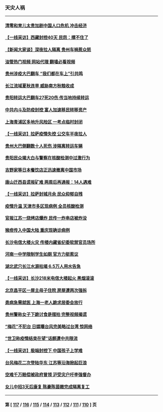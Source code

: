### 天灾人祸
---
#### [清零和育儿太贵加剧中国人口危机 冲击经济](../../pages/ncid280/n13828621.md?09201245) 
#### [【一线采访】西藏封控40天 民怨：撑不住了](../../pages/ncid280/n13828223.md?09201245) 
#### [【新闻大家谈】深夜拉人隔离 贵州车祸惹众怒](../../pages/ncid280/n13828312.md?09201245) 
#### [油管热门视频 网站代理 翻墙必看视频](http://209.222.30.114:81/youtube.html?09201245)
#### [贵州涉疫大巴翻车 “我们都在车上”引共鸣](../../pages/ncid280/n13828262.md?09201245) 
#### [长江流域夏秋连旱 威胁南方秋粮收成](../../pages/ncid280/n13828019.md?09201245) 
#### [贵阳转运大巴翻车27死20伤 传当地持续转运](../../pages/ncid280/n13827995.md?09201245) 
#### [中共内斗及防疫封控 富人加速移民转移资产](../../pages/ncid280/n13828035.md?09201245) 
#### [上海青浦区多地升风险区 一考点临时封闭](../../pages/ncid280/n13827971.md?09201245) 
#### [【一线采访】拉萨疫情失控 公交车半夜拉人](../../pages/ncid280/n13827559.md?09201245) 
#### [贵州大巴侧翻数十人死伤 涉隔离转运车辆](../../pages/ncid280/n13827493.md?09201245) 
#### [贵阳民众揭大白与警察在核酸检测中过激行为](../../pages/ncid280/n13827440.md?09201245) 
#### [吉野家等日本餐饮店正迅速撤离中国市场](../../pages/ncid280/n13827459.md?09201245) 
#### [唐山迁西县谎报矿难 两周后再通报：14人遇难](../../pages/ncid280/n13827344.md?09201245) 
#### [【一线采访】拉萨封城月余 民众抑郁自残](../../pages/ncid280/n13827096.md?09201245) 
#### [疫情升温 天津市多区现病例 全员核酸检测](../../pages/ncid280/n13827063.md?09201245) 
#### [官报江苏一烧烤店爆炸 民传一炸串店被炸没](../../pages/ncid280/n13827054.md?09201245) 
#### [猴痘传入中国大陆 重庆现确诊病例](../../pages/ncid280/n13826964.md?09201245) 
#### [长沙电信大楼火灾 传楼内藏省纪委软禁官员场所](../../pages/ncid280/n13826830.md?09201245) 
#### [河南一中学限制学生如厕 官方力挺惹议](../../pages/ncid280/n13826501.md?09201245) 
#### [湖北武穴长江水源枯竭 6.5万人用水告急](../../pages/ncid280/n13826446.md?09201245) 
#### [【一线采访】长沙218米电信大楼起火 黑烟滚滚](../../pages/ncid280/n13826437.md?09201245) 
#### [北京昌平区一屋主母子住院 房屋遭两次强拆](../../pages/ncid280/n13826388.md?09201245) 
#### [患病急需就医 上海一老人跪求居委会放行](../../pages/ncid280/n13826296.md?09201245) 
#### [贵州警称女子下跪讨食是摆拍 完整视频揭谎](../../pages/ncid280/n13826144.md?09201245) 
#### [“梅花”不犯台 日媒曝台风完美略过台湾 惊网络](../../pages/ncid280/n13825685.md?09201245) 
#### [“世卫称疫情结束在望”话题遭中共限流](../../pages/ncid280/n13825789.md?09201245) 
#### [【一线采访】极端封控下 中国孩子上学难](../../pages/ncid280/n13825645.md?09201245) 
#### [台风梅花二次登陆华东 江苏等沿海掀起巨浪](../../pages/ncid280/n13825356.md?09201245) 
#### [空难千万赔偿被政府冒领 沪受灾户吁李强督办](../../pages/ncid280/n13824933.md?09201245) 
#### [女儿中招3天后康复 陈豪陈茵媺完成隔离复工](../../pages/ncid280/n13825212.md?09201245) 

---
#### 第 [ [117](./117.md?09201245) / [116](./116.md?09201245) / [115](./115.md?09201245) / [114](./114.md?09201245) / [113](./113.md?09201245) / [112](./112.md?09201245) / [111](./111.md?09201245) / [110](./110.md?09201245) ] 页
